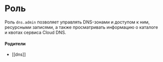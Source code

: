 # Роль

Роль `dns.admin` позволяет управлять DNS-зонами и доступом к ним, ресурсными записями, а также просматривать информацию о каталоге и квотах сервиса Cloud DNS.


#### Родители

- [[dns]]
